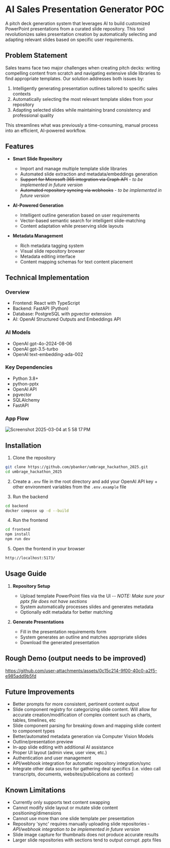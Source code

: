 # AI Sales Presentation Generator POC

A pitch deck generation system that leverages AI to build customized PowerPoint presentations from a curated slide repository. This tool revolutionizes sales presentation creation by automatically selecting and adapting relevant slides based on specific user requirements.

## Problem Statement
Sales teams face two major challenges when creating pitch decks: writing compelling content from scratch and navigating extensive slide libraries to find appropriate templates. Our solution addresses both issues by:
1. Intelligently generating presentation outlines tailored to specific sales contexts
2. Automatically selecting the most relevant template slides from your repository
3. Adapting selected slides while maintaining brand consistency and professional quality

This streamlines what was previously a time-consuming, manual process into an efficient, AI-powered workflow.

## Features

- **Smart Slide Repository**
  - Import and manage multiple template slide libraries
  - Automated slide extraction and metadata/embeddings generation
  - ~~Support for Microsoft 365 integration via Graph API~~ - *to be implemented in future version*
  - ~~Automated repository syncing via webhooks~~ - *to be implemented in future version*

- **AI-Powered Generation**
  - Intelligent outline generation based on user requirements
  - Vector-based semantic search for intelligent slide-matching
  - Content adaptation while preserving slide layouts

- **Metadata Management**
  - Rich metadata tagging system
  - Visual slide repository browser
  - Metadata editing interface
  - Content mapping schemas for text content placement

## Technical Implementation

### Overview
- Frontend: React with TypeScript
- Backend: FastAPI (Python)
- Database: PostgreSQL with pgvector extension
- AI: OpenAI Structured Outputs and Embeddings API

### AI Models
- OpenAI gpt-4o-2024-08-06
- OpenAI gpt-3.5-turbo
- OpenAI text-embedding-ada-002

### Key Dependencies
- Python 3.8+
- python-pptx
- OpenAI API
- pgvector
- SQLAlchemy
- FastAPI

### App Flow
![Screenshot 2025-03-04 at 5 58 17 PM](https://github.com/user-attachments/assets/d8f8c4c6-c56a-40cb-a338-1aff1ace48b1)


## Installation

1. Clone the repository
```bash
git clone https://github.com/pbanker/umbrage_hackathon_2025.git
cd umbrage_hackathon_2025
```
2. Create a `.env` file in the root directory and add your OpenAI API key + other environment variables from the `.env.example` file

3. Run the backend
```bash
cd backend
docker compose up -d --build
```
4. Run the frontend
```bash
cd frontend
npm install
npm run dev
```
5. Open the frontend in your browser
```bash
http://localhost:5173/
```

## Usage Guide

1. **Repository Setup**
   - Upload template PowerPoint files via the UI -- *NOTE: Make sure your pptx file does not have sections*
   - System automatically processes slides and generates metadata
   - Optionally edit metadata for better matching

2. **Generate Presentations**
   - Fill in the presentation requirements form
   - System generates an outline and matches appropriate slides
   - Download the generated presentation

## Rough Demo (output needs to be improved)

https://github.com/user-attachments/assets/0c15c214-9f00-40c0-a2f5-e985add9b5fd


## Future Improvements

- Better prompts for more consistent, pertinent content output
- Slide component registry for categorizing slide content. Will allow for accurate creation/modification of complex content such as charts, tables, timelines, etc
- Slide component parsing for breaking down and mapping slide content to component types
- Better/automated metadata generation via Computer Vision Models
- Outline/presentation preview
- In-app slide editing with additional AI assistance
- Proper UI layout (admin view, user view, etc.)
- Authentication and user management
- API/webhook integration for automatic repository integration/sync
- Integrate other data sources for gathering deal specifics (i.e. video call transcripts, documents, websites/publications as context)

## Known Limitations

- Currently only supports text content swapping
- Cannot modify slide layout or mutate slide content positioning/dimensions
- Cannot use more than one slide template per presentation
- Repository 'sync' requires manually uploading slide repositories - *API/webhook integration to be implemented in future version*
- Slide image capture for thumbnails does not produce accurate results
- Larger slide repositories with sections tend to output corrupt .pptx files
